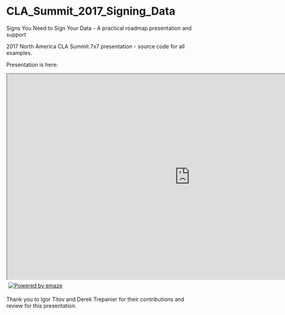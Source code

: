 # CLA_Summit_2017_Signing_Data
Signs You Need to Sign Your Data - A practical roadmap presentation and support

2017 North America CLA Summit 7x7 presentation - source code for all examples.

Presentation is here:
<iframe src="https://app.emaze.com/@AORCOOTQT/road-map" width="960px" height="540px" seamless webkitallowfullscreen mozallowfullscreen allowfullscreen></iframe><a href="https://www.emaze.com" target="_blank"><img src="//resources.emaze.com/mypres/css/images/embed.png" alt="Powered by emaze" style="margin: 5px; border: none;"></a>

Thank you to Igor Titov and Derek Trepanier for their contributions and review for this presentation.

